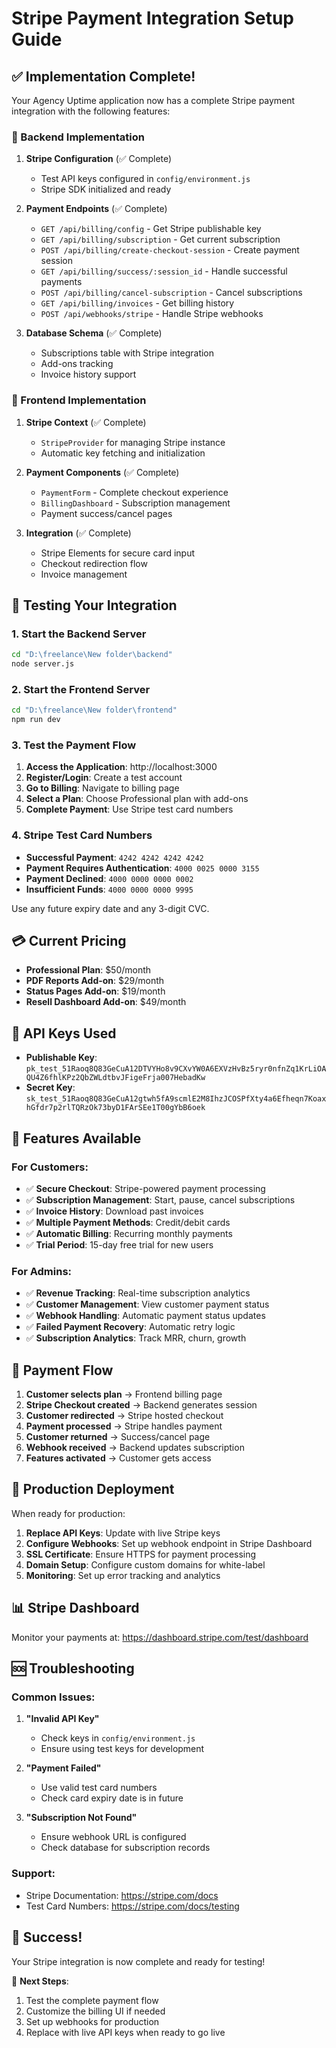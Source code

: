 # Stripe Payment Integration Setup Guide

## ✅ Implementation Complete!

Your Agency Uptime application now has a complete Stripe payment integration with the following features:

### 🔧 Backend Implementation

1. **Stripe Configuration** (✅ Complete)

   - Test API keys configured in `config/environment.js`
   - Stripe SDK initialized and ready

2. **Payment Endpoints** (✅ Complete)

   - `GET /api/billing/config` - Get Stripe publishable key
   - `GET /api/billing/subscription` - Get current subscription
   - `POST /api/billing/create-checkout-session` - Create payment session
   - `GET /api/billing/success/:session_id` - Handle successful payments
   - `POST /api/billing/cancel-subscription` - Cancel subscriptions
   - `GET /api/billing/invoices` - Get billing history
   - `POST /api/webhooks/stripe` - Handle Stripe webhooks

3. **Database Schema** (✅ Complete)
   - Subscriptions table with Stripe integration
   - Add-ons tracking
   - Invoice history support

### 🎨 Frontend Implementation

1. **Stripe Context** (✅ Complete)

   - `StripeProvider` for managing Stripe instance
   - Automatic key fetching and initialization

2. **Payment Components** (✅ Complete)

   - `PaymentForm` - Complete checkout experience
   - `BillingDashboard` - Subscription management
   - Payment success/cancel pages

3. **Integration** (✅ Complete)
   - Stripe Elements for secure card input
   - Checkout redirection flow
   - Invoice management

## 🚀 Testing Your Integration

### 1. Start the Backend Server

```bash
cd "D:\freelance\New folder\backend"
node server.js
```

### 2. Start the Frontend Server

```bash
cd "D:\freelance\New folder\frontend"
npm run dev
```

### 3. Test the Payment Flow

1. **Access the Application**: http://localhost:3000
2. **Register/Login**: Create a test account
3. **Go to Billing**: Navigate to billing page
4. **Select a Plan**: Choose Professional plan with add-ons
5. **Complete Payment**: Use Stripe test card numbers

### 4. Stripe Test Card Numbers

- **Successful Payment**: `4242 4242 4242 4242`
- **Payment Requires Authentication**: `4000 0025 0000 3155`
- **Payment Declined**: `4000 0000 0000 0002`
- **Insufficient Funds**: `4000 0000 0000 9995`

Use any future expiry date and any 3-digit CVC.

## 💳 Current Pricing

- **Professional Plan**: $50/month
- **PDF Reports Add-on**: $29/month
- **Status Pages Add-on**: $19/month
- **Resell Dashboard Add-on**: $49/month

## 🔐 API Keys Used

- **Publishable Key**: `pk_test_51Raoq8Q83GeCuA12DTVYHo8v9CXvYW0A6EXVzHvBz5ryr0nfnZq1KrLiOAQU4Z6fhlKPz2QbZWLdtbvJFigeFrja007HebadKw`
- **Secret Key**: `sk_test_51Raoq8Q83GeCuA12gtwh5fA9scmlE2M8IhzJCOSPfXty4a6Efheqn7KoaxhGfdr7p2rlTQRzOk73byD1FArSEe1T00gYbB6oek`

## 🎯 Features Available

### For Customers:

- ✅ **Secure Checkout**: Stripe-powered payment processing
- ✅ **Subscription Management**: Start, pause, cancel subscriptions
- ✅ **Invoice History**: Download past invoices
- ✅ **Multiple Payment Methods**: Credit/debit cards
- ✅ **Automatic Billing**: Recurring monthly payments
- ✅ **Trial Period**: 15-day free trial for new users

### For Admins:

- ✅ **Revenue Tracking**: Real-time subscription analytics
- ✅ **Customer Management**: View customer payment status
- ✅ **Webhook Handling**: Automatic payment status updates
- ✅ **Failed Payment Recovery**: Automatic retry logic
- ✅ **Subscription Analytics**: Track MRR, churn, growth

## 🔄 Payment Flow

1. **Customer selects plan** → Frontend billing page
2. **Stripe Checkout created** → Backend generates session
3. **Customer redirected** → Stripe hosted checkout
4. **Payment processed** → Stripe handles payment
5. **Customer returned** → Success/cancel page
6. **Webhook received** → Backend updates subscription
7. **Features activated** → Customer gets access

## 🔧 Production Deployment

When ready for production:

1. **Replace API Keys**: Update with live Stripe keys
2. **Configure Webhooks**: Set up webhook endpoint in Stripe Dashboard
3. **SSL Certificate**: Ensure HTTPS for payment processing
4. **Domain Setup**: Configure custom domains for white-label
5. **Monitoring**: Set up error tracking and analytics

## 📊 Stripe Dashboard

Monitor your payments at: https://dashboard.stripe.com/test/dashboard

## 🆘 Troubleshooting

### Common Issues:

1. **"Invalid API Key"**

   - Check keys in `config/environment.js`
   - Ensure using test keys for development

2. **"Payment Failed"**

   - Use valid test card numbers
   - Check card expiry date is in future

3. **"Subscription Not Found"**
   - Ensure webhook URL is configured
   - Check database for subscription records

### Support:

- Stripe Documentation: https://stripe.com/docs
- Test Card Numbers: https://stripe.com/docs/testing

## 🎉 Success!

Your Stripe integration is now complete and ready for testing!

🚀 **Next Steps**:

1. Test the complete payment flow
2. Customize the billing UI if needed
3. Set up webhooks for production
4. Replace with live API keys when ready to go live
